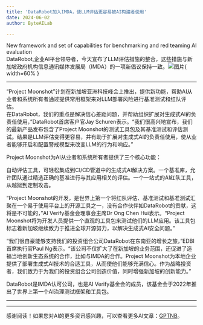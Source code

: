 ```yaml
---
title: 'DataRobot加入IMDA，使LLM评估更容易被AI构建者使用'
date: 2024-06-02
author: ByteAILab

---
```


New framework and set of capabilities for benchmarking and red teaming AI evaluation  
DataRobot,企业AI平台领导者，今天宣布了LLM评估措施的整合，这些措施与新加坡政府机构信息通讯媒体发展局（IMDA）的一项新倡议保持一致。![图片](https://ai-techpark.com/wp-content/uploads/2024/05/DataRobot-960x540.jpg){ width=60% }

---
“Project Moonshot”计划在新加坡亚洲科技峰会上推出，提供新功能，帮助AI从业者和系统所有者通过提供常用框架来对LLM部署风险进行基准测试和红队评估。  
在DataRobot，我们的重点是解决信心差距问题，并帮助组织扩展对生成式AI的负责任使用，”DataRobot首席客户官Jay Schuren表示。“我们很高兴地宣布，我们的最新产品发布包含了Project Moonshot的测试工具包及其基准测试和评估测试。结果是LLM评估变得更容易，并有助于扩展对生成式AI的负责任使用，使从业者能够开启和配置警戒模型来改变LLM的行为和响应。”

Project Moonshot为AI从业者和系统所有者提供了三个核心功能：

自动评估工具，可轻松集成到CI/CD管道中的生成式AI解决方案。一个基准库，允许团队通过精选正确的基准进行与其应用相关的评估。一个一站式的AI红队工具，从越狱到定制攻击。

“Project Moonshot的开发，是世界上第一个将红队评估、基准测试和基准测试汇聚在一个易于使用平台上的开源工具之一，没有合作伙伴如DataRobot的贡献，这将是不可能的，”AI Verify基金会理事会主席Dr Ong Chen Hui表示。“Project Moonshot将为开发人员提供一个直观的工具包来测试他们的LLM应用。该工具包标志着新加坡继续致力于推进全球开源努力，以解决生成式AI安全问题。”

“我们很自豪能够支持我们的投资组合公司DataRobot在东南亚的增长之旅，”EDBI首席执行官Paul Ng表示。“该公司不仅扩大了在新加坡的业务范围，还促进了造福当地创新生态系统的合作，比如与IMDA的合作。Project Moonshot为本地企业提供了部署生成式AI技术的合适工具，从而使他们能够充满信心。作为战略投资者，我们致力于为我们的投资组合公司创造价值，同时增强新加坡的创新能力。”

DataRobot是IMDA认可公司，也是AI Verify基金会的成员，该基金会于2022年推出了世界上第一个AI治理测试框架和工具包。


---
---
感谢阅读！如果您对AI的更多资讯感兴趣，可以查看更多AI文章：[GPTNB](https://gptnb.com)。
